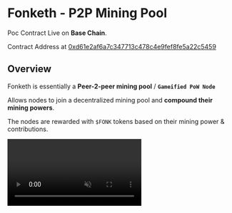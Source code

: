 # Fonketh - P2P Mining Pool

Poc Contract Live on **Base Chain**.

Contract Address at [0xd61e2af6a7c347713c478c4e9fef8fe5a22c5459](https://basescan.org/address/0xd61e2af6a7c347713c478c4e9fef8fe5a22c5459)

## Overview

Fonketh is essentially a **Peer-2-peer mining pool** / **`Gameified PoW Node`**

Allows nodes to join a decentralized mining pool and **compound their mining powers**.

The nodes are rewarded with `$FONK` tokens based on their mining power & contributions.

<video src="./docs/v0.1.0demo.mp4" alt="Fonketh Contract" autoplay loop muted>

## Implementation

The implementation will be based on CoW Protocol's `Solvers` protocol (or any other protocol that supports mining).

Players will be actively processing CoW Protocols solver tasks _(under the hood of the game logic)_,

Gossiping the results to the network and broadcasting the claims on-chain,

Finally, getting rewarded based on their contributions.

<!-- image -->
<img src="./docs/rewards_erc20.png" alt="Fonketh Rewards ERC20" />

-> [Claim Transaction Example](https://basescan.org/tx/0x38a361c7024107052d1c641c45c6273c639ba13cf3c997c6a1d5426dbdaf2370)

### Current Implementation

Currently, the implementation is based on `CREATE2` mining logic.

Players will be mining `CREATE2` addresses based on a given `Network Difficulty`

And gossiping their mined blocks to the network (every 10 blocks across the network).

(As writing this, the difficulty is < `0X000000FFFFFFFFFFFFFFFFFFFFFFFFFFFFFFFFFF`)

```rust
pub fn mine(&mut self, nonce: U256, init_hash: B256) -> Option<U256> {
    // Mine the address
    let salt = keccak256((nonce, self.address).abi_encode_packed());
    let mined = self.factory.create2(salt, init_hash);

    // If passed the network difficulty
    if mined < self.difficulty {
        info!("Mined address: {mined} with salt: {salt}");
        return Some(nonce);
    }

    None
}
```
